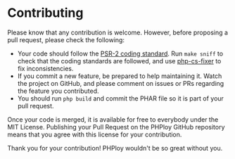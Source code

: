 Contributing
============

Please know that any contribution is welcome. However, before proposing a pull request, please check the following:

* Your code should follow the [PSR-2 coding standard](https://github.com/php-fig/fig-standards/blob/master/accepted/PSR-2-coding-style-guide.md). Run `make sniff` to check that the coding standards are followed, and use [php-cs-fixer](https://github.com/fabpot/PHP-CS-Fixer) to fix inconsistencies.
* If you commit a new feature, be prepared to help maintaining it. Watch the project on GitHub, and please comment on issues or PRs regarding the feature you contributed.
* You should run `php build` and commit the PHAR file so it is part of your pull request.

Once your code is merged, it is available for free to everybody under the MIT License. Publishing your Pull Request on the PHPloy GitHub repository means that you agree with this license for your contribution.

Thank you for your contribution! PHPloy wouldn't be so great without you.
